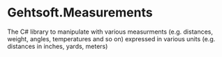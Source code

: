 # Gehtsoft.Measurements
The C# library to manipulate with various measurments (e.g. distances, weight, angles, temperatures and so on) expressed in various units (e.g. distances in inches, yards, meters)
